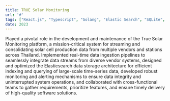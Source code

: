 ```yaml
---
title: TRUE Solar Monitoring
url: '#'
tags: ["React.js", "Typescript", "Golang", "Elastic Search", "SQLite", "Git"]
date: 2023
---
```


Played a pivotal role in the development and maintenance of the True Solar Monitoring platform, a mission-critical system for streaming and consolidating solar cell production data from multiple vendors and stations across Thailand. Implemented real-time data ingestion pipelines to seamlessly integrate data streams from diverse vendor systems, designed and optimized the Elasticsearch data storage architecture for efficient indexing and querying of large-scale time-series data, developed robust monitoring and alerting mechanisms to ensure data integrity and uninterrupted system operations, and collaborated with cross-functional teams to gather requirements, prioritize features, and ensure timely delivery of high-quality software solutions.
